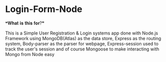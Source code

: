 # Login-Form-Node
❝𝐖𝐡𝐚𝐭 𝐢𝐬 𝐭𝐡𝐢𝐬 𝐟𝐨𝐫?❞

This is a Simple User Registration & Login systems app done with Node.js Framework using MongoDB(Atlas) as the data store, Express as the routing system, Body-parser as the parser for webpage, Express-session used to track the user's session and of course Mongoose to make interacting with Mongo from Node easy

